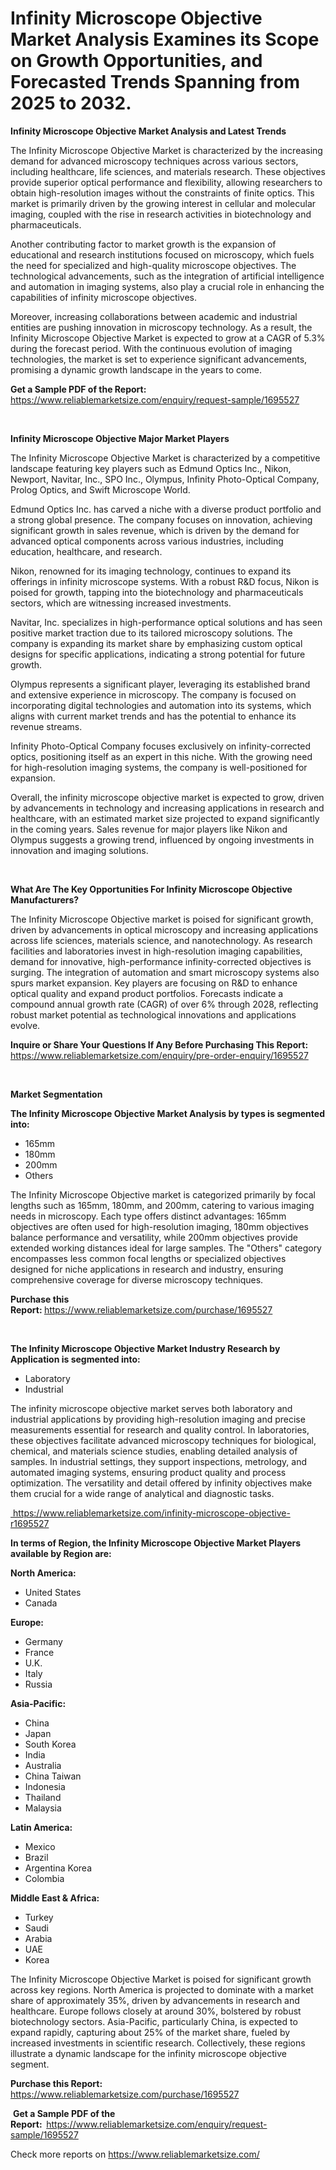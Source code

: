 <p><h1>Infinity Microscope Objective Market Analysis Examines its Scope on Growth Opportunities, and Forecasted Trends Spanning from 2025 to 2032.</h1></p><p><strong>Infinity Microscope Objective Market Analysis and Latest Trends</strong></p>
<p><p>The Infinity Microscope Objective Market is characterized by the increasing demand for advanced microscopy techniques across various sectors, including healthcare, life sciences, and materials research. These objectives provide superior optical performance and flexibility, allowing researchers to obtain high-resolution images without the constraints of finite optics. This market is primarily driven by the growing interest in cellular and molecular imaging, coupled with the rise in research activities in biotechnology and pharmaceuticals. </p><p>Another contributing factor to market growth is the expansion of educational and research institutions focused on microscopy, which fuels the need for specialized and high-quality microscope objectives. The technological advancements, such as the integration of artificial intelligence and automation in imaging systems, also play a crucial role in enhancing the capabilities of infinity microscope objectives.</p><p>Moreover, increasing collaborations between academic and industrial entities are pushing innovation in microscopy technology. As a result, the Infinity Microscope Objective Market is expected to grow at a CAGR of 5.3% during the forecast period. With the continuous evolution of imaging technologies, the market is set to experience significant advancements, promising a dynamic growth landscape in the years to come.</p></p>
<p><strong>Get a Sample PDF of the Report:&nbsp;</strong> <a href="https://www.reliablemarketsize.com/enquiry/request-sample/1695527?utm_campaign=2932&utm_medium=2&utm_source=Github&utm_content=ia&utm_term=06032025&utm_id=infinity-microscope-objective">https://www.reliablemarketsize.com/enquiry/request-sample/1695527</a></p>
<p>&nbsp;</p>
<p><strong>Infinity Microscope Objective Major Market Players</strong></p>
<p><p>The Infinity Microscope Objective Market is characterized by a competitive landscape featuring key players such as Edmund Optics Inc., Nikon, Newport, Navitar, Inc., SPO Inc., Olympus, Infinity Photo-Optical Company, Prolog Optics, and Swift Microscope World. </p><p>Edmund Optics Inc. has carved a niche with a diverse product portfolio and a strong global presence. The company focuses on innovation, achieving significant growth in sales revenue, which is driven by the demand for advanced optical components across various industries, including education, healthcare, and research.</p><p>Nikon, renowned for its imaging technology, continues to expand its offerings in infinity microscope systems. With a robust R&D focus, Nikon is poised for growth, tapping into the biotechnology and pharmaceuticals sectors, which are witnessing increased investments.</p><p>Navitar, Inc. specializes in high-performance optical solutions and has seen positive market traction due to its tailored microscopy solutions. The company is expanding its market share by emphasizing custom optical designs for specific applications, indicating a strong potential for future growth.</p><p>Olympus represents a significant player, leveraging its established brand and extensive experience in microscopy. The company is focused on incorporating digital technologies and automation into its systems, which aligns with current market trends and has the potential to enhance its revenue streams.</p><p>Infinity Photo-Optical Company focuses exclusively on infinity-corrected optics, positioning itself as an expert in this niche. With the growing need for high-resolution imaging systems, the company is well-positioned for expansion.</p><p>Overall, the infinity microscope objective market is expected to grow, driven by advancements in technology and increasing applications in research and healthcare, with an estimated market size projected to expand significantly in the coming years. Sales revenue for major players like Nikon and Olympus suggests a growing trend, influenced by ongoing investments in innovation and imaging solutions.</p></p>
<p>&nbsp;</p>
<p><strong>What Are The Key Opportunities For Infinity Microscope Objective Manufacturers?</strong></p>
<p><p>The Infinity Microscope Objective market is poised for significant growth, driven by advancements in optical microscopy and increasing applications across life sciences, materials science, and nanotechnology. As research facilities and laboratories invest in high-resolution imaging capabilities, demand for innovative, high-performance infinity-corrected objectives is surging. The integration of automation and smart microscopy systems also spurs market expansion. Key players are focusing on R&D to enhance optical quality and expand product portfolios. Forecasts indicate a compound annual growth rate (CAGR) of over 6% through 2028, reflecting robust market potential as technological innovations and applications evolve.</p></p>
<p><strong>Inquire or Share Your Questions If Any Before Purchasing This Report:</strong> <a href="https://www.reliablemarketsize.com/enquiry/pre-order-enquiry/1695527?utm_campaign=2932&utm_medium=2&utm_source=Github&utm_content=ia&utm_term=06032025&utm_id=infinity-microscope-objective">https://www.reliablemarketsize.com/enquiry/pre-order-enquiry/1695527</a></p>
<p>&nbsp;</p>
<p><strong>Market Segmentation</strong></p>
<p><strong>The Infinity Microscope Objective Market Analysis by types is segmented into:</strong></p>
<p><ul><li>165mm</li><li>180mm</li><li>200mm</li><li>Others</li></ul></p>
<p><p>The Infinity Microscope Objective market is categorized primarily by focal lengths such as 165mm, 180mm, and 200mm, catering to various imaging needs in microscopy. Each type offers distinct advantages: 165mm objectives are often used for high-resolution imaging, 180mm objectives balance performance and versatility, while 200mm objectives provide extended working distances ideal for large samples. The "Others" category encompasses less common focal lengths or specialized objectives designed for niche applications in research and industry, ensuring comprehensive coverage for diverse microscopy techniques.</p></p>
<p><strong>Purchase this Report:&nbsp;</strong><a href="https://www.reliablemarketsize.com/purchase/1695527?utm_campaign=2932&utm_medium=2&utm_source=Github&utm_content=ia&utm_term=06032025&utm_id=infinity-microscope-objective">https://www.reliablemarketsize.com/purchase/1695527</a></p>
<p>&nbsp;</p>
<p><strong>The Infinity Microscope Objective Market Industry Research by Application is segmented into:</strong></p>
<p><ul><li>Laboratory</li><li>Industrial</li></ul></p>
<p><p>The infinity microscope objective market serves both laboratory and industrial applications by providing high-resolution imaging and precise measurements essential for research and quality control. In laboratories, these objectives facilitate advanced microscopy techniques for biological, chemical, and materials science studies, enabling detailed analysis of samples. In industrial settings, they support inspections, metrology, and automated imaging systems, ensuring product quality and process optimization. The versatility and detail offered by infinity objectives make them crucial for a wide range of analytical and diagnostic tasks.</p></p>
<p><a href="https://www.reliablemarketsize.com/infinity-microscope-objective-r1695527?utm_campaign=2932&utm_medium=2&utm_source=Github&utm_content=ia&utm_term=06032025&utm_id=infinity-microscope-objective">&nbsp;https://www.reliablemarketsize.com/infinity-microscope-objective-r1695527</a></p>
<p><strong>In terms of Region, the Infinity Microscope Objective Market Players available by Region are:</strong></p>
<p>
    <p> <strong> North America: </strong>
        <ul>
            <li>United States</li>
            <li>Canada</li>
        </ul>
        </p> 
    <p> <strong> Europe: </strong>
        <ul>
            <li>Germany</li>
            <li>France</li>
            <li>U.K.</li>
            <li>Italy</li>
            <li>Russia</li>
        </ul>
        </p> 
    <p> <strong> Asia-Pacific: </strong>
        <ul>
            <li>China</li>
            <li>Japan</li>
            <li>South Korea</li>
            <li>India</li>
            <li>Australia</li>
            <li>China Taiwan</li>
            <li>Indonesia</li>
            <li>Thailand</li>
            <li>Malaysia</li>
        </ul>
        </p> 
    <p> <strong> Latin America: </strong>
        <ul>
            <li>Mexico</li>
            <li>Brazil</li>
            <li>Argentina Korea</li>
            <li>Colombia</li>
        </ul>
        </p> 
    <p> <strong> Middle East & Africa: </strong>
        <ul>
            <li>Turkey</li>
            <li>Saudi</li>
            <li>Arabia</li>
            <li>UAE</li>
            <li>Korea</li>
        </ul>
    </p>
    </p>
<p><p>The Infinity Microscope Objective Market is poised for significant growth across key regions. North America is projected to dominate with a market share of approximately 35%, driven by advancements in research and healthcare. Europe follows closely at around 30%, bolstered by robust biotechnology sectors. Asia-Pacific, particularly China, is expected to expand rapidly, capturing about 25% of the market share, fueled by increased investments in scientific research. Collectively, these regions illustrate a dynamic landscape for the infinity microscope objective segment.</p></p>
<p><strong>Purchase this Report: </strong><a href="https://www.reliablemarketsize.com/purchase/1695527?utm_campaign=2932&utm_medium=2&utm_source=Github&utm_content=ia&utm_term=06032025&utm_id=infinity-microscope-objective">https://www.reliablemarketsize.com/purchase/1695527</a></p>
<p>&nbsp;<strong>Get a Sample PDF of the Report:&nbsp;&nbsp;</strong><a href="https://www.reliablemarketsize.com/enquiry/request-sample/1695527?utm_campaign=2932&utm_medium=2&utm_source=Github&utm_content=ia&utm_term=06032025&utm_id=infinity-microscope-objective">https://www.reliablemarketsize.com/enquiry/request-sample/1695527</a></p>
<p><strong></strong></p>
<p>Check more reports on <a href="https://www.reliablemarketsize.com/?utm_campaign=2932&utm_medium=2&utm_source=Github&utm_content=ia&utm_term=06032025&utm_id=infinity-microscope-objective">https://www.reliablemarketsize.com/</a></p>